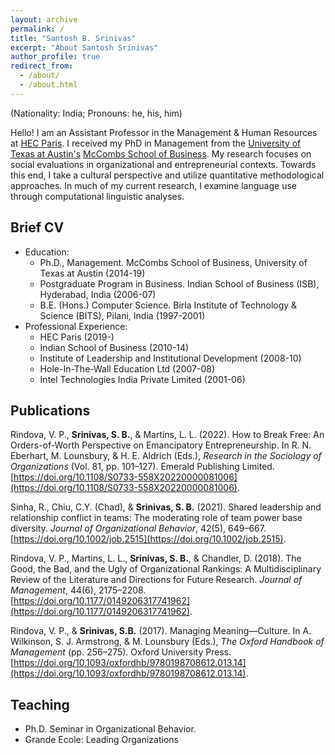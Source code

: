```yaml
---
layout: archive
permalink: /
title: "Santosh B. Srinivas"
excerpt: "About Santosh Srinivas"
author_profile: true
redirect_from: 
  - /about/
  - /about.html
---
```

(Nationality: India; Pronouns: he, his, him)

Hello! I am an Assistant Professor in the Management & Human Resources at [HEC Paris](https://www.hec.edu/en). I received my PhD in Management from the [University of Texas at Austin's](https://www.utexas.edu/) [McCombs School of Business](https://www.mccombs.utexas.edu/). My research focuses on social evaluations in organizational and entrepreneurial contexts. Towards this end, I take a cultural perspective and utilize quantitative methodological approaches. In much of my current research, I examine language use through computational linguistic analyses.

## Brief CV
* Education:
  * Ph.D., Management. McCombs School of Business, University of Texas at Austin (2014-19)
  * Postgraduate Program in Business. Indian School of Business (ISB), Hyderabad, India (2006-07)
  * B.E. (Hons.) Computer Science. Birla Institute of Technology & Science (BITS), Pilani, India (1997-2001)
* Professional Experience:
  * HEC Paris (2019-)
  * Indian School of Business (2010-14)
  * Institute of Leadership and Institutional Development (2008-10)
  * Hole-In-The-Wall Education Ltd (2007-08)
  * Intel Technologies India Private Limited (2001-06)

## Publications
Rindova, V. P., **Srinivas, S. B.**, & Martins, L. L. (2022). How to Break Free: An Orders-of-Worth Perspective on Emancipatory Entrepreneurship. In R. N. Eberhart, M. Lounsbury, & H. E. Aldrich (Eds.), _Research in the Sociology of Organizations_ (Vol. 81, pp. 101–127). Emerald Publishing Limited. [https://doi.org/10.1108/S0733-558X20220000081006](https://doi.org/10.1108/S0733-558X20220000081006).

Sinha, R., Chiu, C.Y. (Chad), & **Srinivas, S. B.** (2021). Shared leadership and relationship conflict in teams: The moderating role of team power base diversity. _Journal of Organizational Behavior_, 42(5), 649–667. [https://doi.org/10.1002/job.2515](https://doi.org/10.1002/job.2515).

Rindova, V. P., Martins, L. L., **Srinivas, S. B.**, & Chandler, D. (2018). The Good, the Bad, and the Ugly of Organizational Rankings: A Multidisciplinary Review of the Literature and Directions for Future Research. _Journal of Management_, 44(6), 2175–2208. [https://doi.org/10.1177/0149206317741962](https://doi.org/10.1177/0149206317741962).

Rindova, V. P., & **Srinivas, S.B.** (2017). Managing Meaning—Culture. In A. Wilkinson, S. J. Armstrong, & M. Lounsbury (Eds.), _The Oxford Handbook of Management_ (pp. 256–275). Oxford University Press. [https://doi.org/10.1093/oxfordhb/9780198708612.013.14](https://doi.org/10.1093/oxfordhb/9780198708612.013.14).

## Teaching
* Ph.D. Seminar in Organizational Behavior.
* Grande Ecole: Leading Organizations